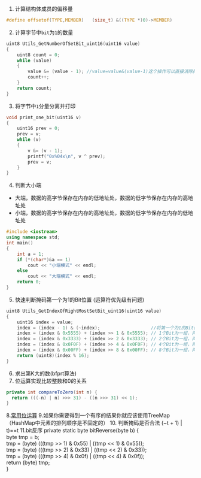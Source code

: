 1. 计算结构体成员的偏移量
```c
#define offsetof(TYPE,MEMBER)   (size_t) &((TYPE *)0)->MEMBER)
```
2. 计算字节中`bit`为`1`的数量
``` c
uint8 Utils_GetNumberOfSetBit_uint16(uint16 value)
{
    uint8 count = 0;
    while (value)
    {
        value &= (value - 1); //value=value&(value-1)这个操作可以直接消除掉value中的最右边的1。
        count++;
    }
    return count;
}
```
3. 将字节中`1`分量分离并打印
```c
void print_one_bit(uint16 v)
{
    uint16 prev = 0;
    prev = v;
    while (v)
    {
        v &= (v - 1);
        printf("0x%04x\n", v ^ prev);
        prev = v;
    }
}
```
4. 判断大小端
- 大端，数据的高字节保存在内存的低地址处，数据的低字节保存在内存的高地址处
- 小端，数据的高字节保存在内存的高地址处，数据的低字节保存在内存的低地址处
``` c++
#include <iostream>
using namespace std;
int main()
{
    int a = 1;
    if (*(char*)&a == 1)
        cout << "小端模式" << endl;
    else
        cout << "大端模式" << endl;
    return 0;
}
```
5. 快速判断掩码第一个为1的Bit位置 (运算符优先级有问题)
``` c
uint8 Utils_GetIndexOfRightMostSetBit_uint16(uint16 value)
{
    uint16 index = value;
    index = (index - 1) & (~index);                   //将第一个为1的Bit的低位都置1，其他位都置0
    index = (index & 0x5555) + (index >> 1 & 0x5555); // 1个Bit为一组，两两相加
    index = (index & 0x3333) + (index >> 2 & 0x3333); // 2个Bit为一组，两两相加
    index = (index & 0x0F0F) + (index >> 4 & 0x0F0F); // 4个Bit为一组，两两相加
    index = (index & 0x00FF) + (index >> 8 & 0x00FF); // 8个Bit为一组，两两相加
    return (uint8)(index % 16);
}
```
6. 求出第K大的数(bfprt算法)
7. 位运算实现比较整数和0的关系
```java
private int compareToZero(int n) {  
  return (((-n) | n) >>> 31) - ((n >>> 31) << 1);  
}
```
8.[常用位运算](http://www.cnblogs.com/huashanqingzhu/p/6536484.html)
9.如果你需要得到一个有序的结果你就应该使用TreeMap（HashMap中元素的排列顺序是不固定的）
10. 判断掩码是否合法
(~t + 1) | t)==t
11.bit反序
private static byte bitReverse(byte b) {  
  byte tmp = b;  
  tmp = (byte) (((tmp >> 1) & 0x55) | ((tmp << 1) & 0x55));  
  tmp = (byte) (((tmp >> 2) & 0x33) | ((tmp << 2) & 0x33));  
  tmp = (byte) (((tmp >> 4) & 0x0f) | ((tmp << 4) & 0x0f));  
  return (byte) tmp;  
}

<!--stackedit_data:
eyJoaXN0b3J5IjpbLTUwMTg0MTY4NiwtNDU5NTY1MDA4LC0yMD
UzNjg0MzI5LDE4ODU1MDYwMTEsMjYxOTIzODYwLC0xMTY4MDk2
MDMsMTI2Mzk0MTI1MiwxOTg5NTI3MzA5LC0xNDYzNDU5OTYsMj
Y5OTI5NTU4LDQ5MTEyNTI0LC02NTUzMTMxMzksLTMwMjY4NjU3
NiwtMjU5ODUyNjY3LDI5OTcwNzMyMSwxNTcxMjkxNTEyLDExOT
g5NTcxMjIsLTE1MTY1MTMwMDAsLTIwNTg2Mjk4NzYsMTk1OTM4
MDI3OV19
-->